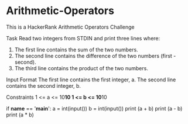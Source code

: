 # Arithmetic-Operators
This is a HackerRank Arithmetic Operators Challenge


Task 
Read two integers from STDIN and print three lines where:
1. The first line contains the sum of the two numbers.
2. The second line contains the difference of the two numbers (first - second).
3. The third line contains the product of the two numbers.

Input Format
The first line contains the first integer, a. 
The second line contains the second integer, b.

Constraints
1 <= a <= 10**10
1 <= b <= 10**10
 


if __name__ == '__main__':
    a = int(input())
    b = int(input())
    print (a + b)
    print (a - b)
    print (a * b)

